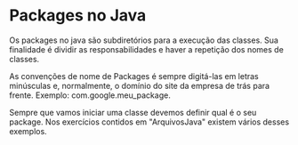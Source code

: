 # Packages no Java

Os packages no java são subdiretórios para a execução das classes. Sua finalidade é dividir as responsabilidades e haver a repetição dos nomes de classes.

As convenções de nome de Packages é sempre digitá-las em letras minúsculas e, normalmente, o domínio do site da empresa de trás para frente. Exemplo: com.google.meu_package.

Sempre que vamos iniciar uma classe devemos definir qual é o seu package. Nos exercícios contidos em "ArquivosJava" existem vários desses exemplos.
